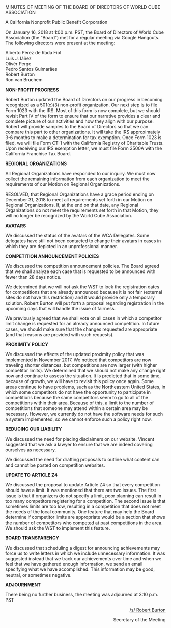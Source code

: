 <div class="text-center">
MINUTES OF MEETING OF THE BOARD OF DIRECTORS OF WORLD CUBE ASSOCIATION

A California Nonprofit Public Benefit Corporation
</div>

On January 16, 2018 at 1:00 p.m. PST, the Board of Directors of World Cube Association (the “Board”) met for a regular meeting via Google Hangouts. The following directors were present at the meeting:

<div class="text-center">
Alberto Pérez de Rada Fiol <br>
Luis J. Iáñez <br>
Olivér Perge <br>
Pedro Santos Guimarães <br>
Robert Burton <br>
Ron van Bruchem <br>
</div>

<b class="text-center">NON-PROFIT PROGRESS</b>

Robert Burton updated the Board of Directors on our progress in becoming recognized as a 501(c)(3) non-profit organization. Our next step is to file Form 1023 with the IRS. Most of this form is now complete, but we should revisit Part IV of the form to ensure that our narrative provides a clear and complete picture of our activities and how they align with our purpose. Robert will provide samples to the Board of Directors so that we can compare this part to other organizations. It will take the IRS approximately 3-6 months to make a determination for tax exemption. Once Form 1023 is filed, we will file Form CT-1 with the California Registry of Charitable Trusts. Upon receiving our IRS exemption letter, we must file Form 3500A with the California Franchise Tax Board.

<b class="text-center">REGIONAL ORGANIZATIONS</b>

All Regional Organizations have responded to our inquiry. We must now collect the remaining information from each organization to meet the requirements of our Motion on Regional Organizations.

RESOLVED, that Regional Organizations have a grace period ending on December 31, 2018 to meet all requirements set forth in our Motion on Regional Organizations. If, at the end on that date, any Regional Organizations do not meet the requirements set forth in that Motion, they will no longer be recognized by the World Cube Association.

<b class="text-center">AVATARS</b>

We discussed the status of the avatars of the WCA Delegates. Some delegates have still not been contacted to change their avatars in cases in which they are depicted in an unprofessional manner.

<b class="text-center">COMPETITION ANNOUNCEMENT POLICIES</b>

We discussed the competition announcement policies. The Board agreed that we shall analyze each case that is requested to be announced with fewer than 28 days notice.

We determined that we will not ask the WST to lock the registration dates for competitions that are already announced because it is not fair (external sites do not have this restriction) and it would provide only a temporary solution. Robert Burton will put forth a proposal regarding registration in the upcoming days that will handle the issue of fairness.

We previously agreed that we shall vote on all cases in which a competitor limit change is requested for an already announced competition. In future cases, we should make sure that the changes requested are appropriate (and that reasons are provided with such requests).

<b class="text-center">PROXIMITY POLICY</b>

We discussed the effects of the updated proximity policy that was implemented in November 2017. We noticed that competitors are now traveling shorter distances, but competitions are now larger (with higher competitor limits). We determined that we should not make any change right now and continue to assess the situation. It is predicted that in some time, because of growth, we will have to revisit this policy once again. Some areas continue to have problems, such as the Northeastern United States, in which some competitors do not have the opportunity to participate in competitions because the same competitors seem to go to all of the competitions within their area. Because of this, a limit to the number of competitions that someone may attend within a certain area may be necessary. However, we currently do not have the software needs for such a system implemented, so we cannot enforce such a policy right now.

<b class="text-center">REDUCING OUR LIABILITY</b>

We discussed the need for placing disclaimers on our website. Vincent suggested that we ask a lawyer to ensure that we are indeed covering ourselves as necessary.

We discussed the need for drafting proposals to outline what content can and cannot be posted on competition websites.

<b class="text-center">UPDATE TO ARTICLE Z4</b>

We discussed the proposal to update Article Z4 so that every competition should have a limit. It was mentioned that there are two issues. The first issue is that if organizers do not specify a limit, poor planning can result in too many competitors registering for a competition. The second issue is that sometimes limits are too low, resulting in a competition that does not meet the needs of the local community. One feature that may help the Board determine if competitor limits are appropriate would be a section that shows the number of competitors who competed at past competitions in the area. We should ask the WST to implement this feature.

<b class="text-center">BOARD TRANSPARENCY</b>

We discussed that scheduling a digest for announcing achievements may force us to write letters in which we include unnecessary information. It was suggested instead that we track our achievements over time and when we feel that we have gathered enough information, we send an email specifying what we have accomplished. This information may be good, neutral, or sometimes negative.

<b class="text-center">ADJOURNMENT</b>

There being no further business, the meeting was adjourned at 3:10 p.m. PST

<div style="text-align: right;">
<span style="text-decoration: underline;">/s/ Robert Burton</span>

Secretary of the Meeting
</div>

